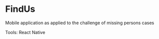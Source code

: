 # FindUs
Mobile application as applied to the challenge of missing persons cases

Tools:
React Native
